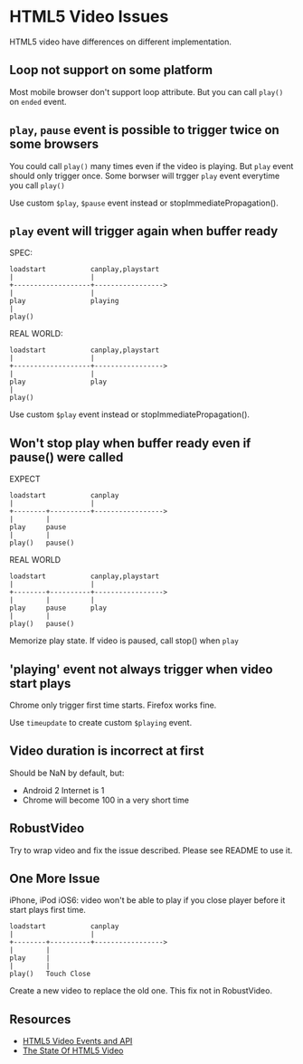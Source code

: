 HTML5 Video Issues
==================

HTML5 video have differences on different implementation.


Loop not support on some platform
---------------------------------

Most mobile browser don't support loop attribute.
But you can call `play()` on `ended` event.


`play`, `pause` event is possible to trigger twice on some browsers
------------------------------------------------------------------

You could call `play()` many times even if the video is playing.
But `play` event should only trigger once.
Some borwser will trgger `play` event everytime you call `play()`

Use custom `$play`, `$pause` event instead or stopImmediatePropagation().

`play` event will trigger again when buffer ready
-------------------------------------------------

SPEC:

    loadstart           canplay,playstart
    |                   |
    +-------------------+----------------->
    |                   |
    play                playing 
    |    
    play()

REAL WORLD:

    loadstart           canplay,playstart
    |                   |
    +-------------------+----------------->
    |                   |
    play                play
    |    
    play() 


Use custom `$play` event instead or stopImmediatePropagation().


Won't stop play when buffer ready even if pause() were called
----------------------------------------------------------------

EXPECT

    loadstart           canplay
    |                   |
    +--------+----------+----------------->
    |        |          
    play     pause           
    |        |
    play()   pause()

REAL WORLD

    loadstart           canplay,playstart
    |                   |
    +--------+----------+----------------->
    |        |          |
    play     pause      play     
    |        |
    play()   pause()

Memorize play state. If video is paused, call stop() when `play`


'playing' event not always trigger when video start plays
---------------------------------------------------------

Chrome only trigger first time starts. Firefox works fine.

Use `timeupdate` to create custom `$playing` event.


Video duration is incorrect at first
------------------------------------

Should be NaN by default, but:
* Android 2 Internet is 1
* Chrome will become 100 in a very short time



RobustVideo
-----------

Try to wrap video and fix the issue described.
Please see README to use it.


One More Issue
--------------

iPhone, iPod iOS6: video won't be able to play if you close player before it start plays first time.

    loadstart           canplay
    |                   |
    +--------+----------+----------------->
    |        |          
    play     |           
    |        |
    play()   Touch Close

Create a new video to replace the old one.
This fix not in RobustVideo.


Resources
---------

* [HTML5 Video Events and API](http://www.w3.org/2010/05/video/mediaevents.html)
* [The State Of HTML5 Video](http://www.longtailvideo.com/html5/)
